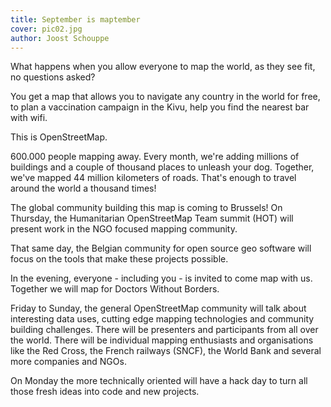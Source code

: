 ```yaml
---
title: September is maptember
cover: pic02.jpg
author: Joost Schouppe
---
```


What happens when you allow everyone to map the world, as they see fit, no questions asked?

You get a map that allows you to navigate any country in the world for free, to plan a vaccination campaign in the Kivu, help you find the nearest bar with wifi.

This is OpenStreetMap. 

600.000 people mapping away. Every month, we're adding millions of buildings and a couple of thousand places to unleash your dog. Together, we've mapped 44 million kilometers of roads. That's enough to travel around the world a thousand times!

The global community building this map is coming to Brussels! On Thursday, the Humanitarian OpenStreetMap Team summit (HOT) will present work in the NGO focused mapping community.

That same day, the Belgian community for open source geo software will focus on the tools that make these projects possible.

In the evening, everyone - including you - is invited to come map with us. Together we will map for Doctors Without Borders.

Friday to Sunday, the general OpenStreetMap community will talk about interesting data uses,  cutting edge mapping technologies and community building challenges. There will be presenters and participants from all over the world. There will be individual mapping enthusiasts and organisations like the Red Cross, the French railways (SNCF), the World Bank and several more companies and NGOs.

On Monday the more technically oriented will have a hack day to turn all those fresh ideas into code and new projects.